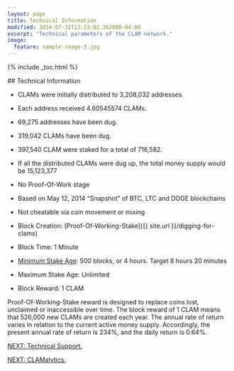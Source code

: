 ```yaml
---
layout: page
title: Technical Information
modified: 2014-07-31T13:23:02.362000-04:00
excerpt: "Technical parameters of the CLAM network."
image:
  feature: sample-image-3.jpg
---
```


{% include _toc.html %}

##<i class="fa fa-cog fa-5x"></i> Technical Information

* CLAMs were initially distributed to 3,208,032 addresses.

* Each address received 4.60545574 CLAMs.

* 69,275 addresses have been dug.

* 319,042 CLAMs have been dug.

* 397,540 CLAM were staked for a total of 716,582.

* If all the distributed CLAMs were dug up, the total money supply would be 15,123,377

* No Proof-Of-Work stage

* Based on May 12, 2014 “Snapshot” of BTC, LTC and DOGE blockchains

* Not cheatable via coin movement or mixing

* Block Creation: [Proof-Of-Working-Stake]({{ site.url }}/digging-for-clams)

* Block Time: 1 Minute

* [Minimum Stake Age](https://github.com/nochowderforyou/clams/blob/bab35042f278eb696e65fa370940850843038cd0/src/main.cpp#L48): 500 blocks, or 4 hours. Target 8 hours 20 minutes

* Maximum Stake Age: Unlimited

* Block Reward: 1 CLAM

Proof-Of-Working-Stake reward is designed to replace coins lost, unclaimed or inaccessible over time. The block reward of 1 CLAM means that 526,000 new CLAMs are created each year. The annual rate of return varies in relation to the current active money supply. Accordingly, the present annual rate of return is 234%, and the daily return is 0.64%.


<a markdown="0" href="{{ site.url }}/support" class="btn">NEXT: Technical Support.</a>

<a markdown="0" href="{{ site.url }}/clamalytics" class="btn">NEXT: CLAMalytics.</a>

